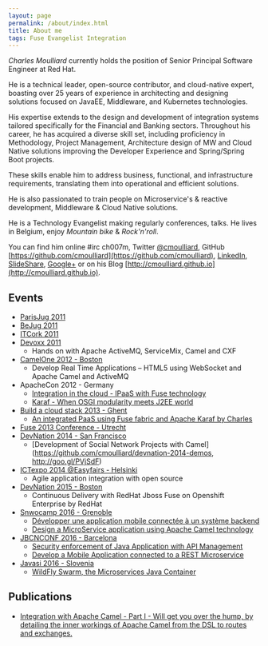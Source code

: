 ```yaml
---
layout: page
permalink: /about/index.html
title: About me
tags: Fuse Evangelist Integration
---
```


*Charles Moulliard* currently holds the position of Senior Principal Software Engineer at Red Hat.

He is a technical leader, open-source contributor, and cloud-native expert, boasting over 25 years of experience in architecting and designing solutions focused on JavaEE, Middleware, and Kubernetes technologies.

His expertise extends to the design and development of integration systems tailored specifically for the Financial and Banking sectors. Throughout his career, he has acquired a diverse skill set, including proficiency in Methodology, Project Management, Architecture design of MW and Cloud Native solutions improving the Developer Experience and Spring/Spring Boot projects.

These skills enable him to address business, functional, and infrastructure requirements, translating them into operational and efficient solutions.

He is also passionated to train people on Microservice's & reactive development, Middleware & Cloud Native solutions.

He is a Technology Evangelist making regularly conferences, talks. He lives in Belgium, enjoy *Mountain bike* & *Rock'n'roll*.

You can find him online #irc ch007m, Twitter [@cmoulliard](http://twitter.com/cmoulliard), GitHub [https://github.com/cmoulliard](https://github.com/cmoulliard), [LinkedIn](http://be.linkedin.com/in/charlesmoulliard/), [SlideShare](http://www.slideshare.net/cmoulliard), [Google+](http://google.com/+CharlesMoulliard) or on his Blog [http://cmoulliard.github.io](http://cmoulliard.github.io).

## Events

- [ParisJug 2011](http://www.parisjug.org/xwiki/bin/view/Meeting/20110510)
- [BeJug 2011](http://bejug.org/confluenceBeJUG/display/BeJUG/Integration+with+Apache+Camel+and+ESB)
- [ITCork 2011](http://www.itcork.ie/index.cfm?page=events&eventId=229)
- [Devoxx 2011](http://www.devoxx.com/display/DV11/Hands+on+with+Apache+ActiveMQ%2C+ServiceMix%2C+Camel+and+CXF,http://www.devoxx.com/display/DV11/Hands+on+with+Apache+ActiveMQ%2C+ServiceMix%2C+Camel+and+CXF)
  * Hands on with Apache ActiveMQ, ServiceMix, Camel and CXF
- [CamelOne 2012 - Boston](http://fusesource.com/apache-camel-conference-2012/camelone_speakers_2012/#cmoulliard)
  * Develop Real Time Applications – HTML5 using WebSocket and Apache Camel and ActiveMQ
- ApacheCon 2012 - Germany
  * [Integration in the cloud - IPaaS with Fuse technology](http://archive.apachecon.com/eu2012/presentations/06-Tuesday/L2R_Cloud/aceu-2012-integration-in-the-cloud-IPaaS-with-fuse-technology.pdf)
  * [Karaf - When OSGI modularity meets J2EE world](http://archive.apachecon.com/eu2012/presentations/07-Wednesday/RN-Big_Data/aceu-2012-karaf-when-osgi-modularity-meets-j2ee-world_present-and%20future.pdf)
- [Build a cloud stack 2013 - Ghent](http://open.citrix.com/bacd-ghent-2013.html)
  * [An integrated PaaS using Fuse fabric and Apache Karaf by Charles](http://www.slideshare.net/cmoulliard/ipaas-with-fuse-fabric-technology)   
- [Fuse 2013 Conference - Utrecht](https://jbossfuse2013.eventbrite.nl/)
- [DevNation 2014 - San Francisco](http://lanyrd.com/2014/devnation14/scxrcf/)
  * [Development of Social Network Projects with Camel](https://github.com/cmoulliard/devnation-2014-demos, http://goo.gl/PVjSdF) 
- [ICTexpo 2014 @Easyfairs - Helsinki](http://www.easyfairs.com/events_216/ictexpo-helsinki2014_45506/ictexpo-helsinki-2014_45507/)
  * Agile application integration with open source 
- [DevNation 2015 - Boston](http://www.devnation.org/#f127f9391dd047dd8bd8458080cea8b7)
  * Continuous Delivery with RedHat Jboss Fuse on Openshift Enterprise by RedHat
- [Snwocamp 2016 - Grenoble](http://snowcamp.io)
  * [Développer une application mobile connectée à un système backend](http://snowcamp2016.sched.org/event/5meC/developper-une-application-mobile-connectee-a-un-systeme-backend?iframe=yes&w=&sidebar=yes&bg=no#?iframe=yes&w=&sidebar=yes&bg=no)
  * [Design a MicroService application using Apache Camel technology](http://snowcamp2016.sched.org/event/5nBL/design-a-rest-microservice-using-apache-camel-technology?iframe=yes&w=&sidebar=yes&bg=no)
- [JBCNCONF 2016 - Barcelona](http://www.jbcnconf.com/2016/)
  * [Security enforcement of Java Application with API Management](http://www.jbcnconf.com/2016/infoSpeaker.html?ref=cmoulliard)
  * [Develop a Mobile Application connected to a REST Microservice](http://www.jbcnconf.com/2016/infoSpeaker.html?ref=cmoulliard)
- [Javasi 2016 - Slovenia]()
  * [WildFly Swarm, the Microservices Java Container](http://www.sioug.si/index.php/srecanje-sioug-2016/urnik-v-ponedeljek-17-10-16)

## Publications

- [Integration with Apache Camel - Part I - Will get you over the hump, by detailing the inner workings of Apache Camel from the DSL to routes and exchanges.](http://jaxenter.com/jax-magazine/JAX-Magazine-2013-05)

